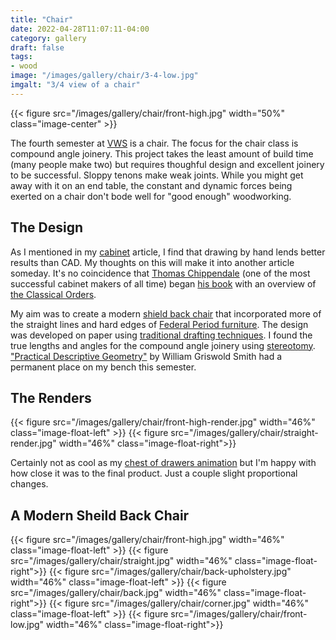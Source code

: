 ```yaml
---
title: "Chair"
date: 2022-04-28T11:07:11-04:00
category: gallery
draft: false
tags: 
- wood
image: "/images/gallery/chair/3-4-low.jpg"
imgalt: "3/4 view of a chair"
---
```

{{< figure src="/images/gallery/chair/front-high.jpg" width="50%"  class="image-center" >}}

The fourth semester at [VWS](https://www.vermontwoodworkingschool.com/) is a chair.
The focus for the chair class is compound angle joinery.
This project takes the least amount of build time (many people make two) but requires thoughful design and excellent joinery to be successful.
Sloppy tenons make weak joints.
While you might get away with it on an end table, the constant and dynamic forces being exerted on a chair don't bode well for "good enough" woodworking.

## The Design
As I mentioned in my [cabinet](/gallery/cabinet) article, I find that drawing by hand lends better results than CAD.
My thoughts on this will make it into another article someday.
It's no coincidence that [Thomas Chippendale](https://www.metmuseum.org/toah/hd/chip/hd_chip.htm) (one of the most successful cabinet makers of all time) began [his book](https://library.si.edu/digital-library/book/gentlemancabine00chip) with an overview of [the Classical Orders](https://mrouchell.wordpress.com/2013/03/11/the-classical-orders-a-simplified-approach-and-some-liberties-taken/).

My aim was to create a modern [shield back chair](https://www.homesandantiques.com/antiques/collecting-guides-antiques/design-icons/shield-back-chair) that incorporated more of the straight lines and hard edges of [Federal Period furniture](https://rauantiques.com/blogs/canvases-carats-and-curiosities/federal-style-furniture-and-how-to-identify-it).
The design was developed on paper using [traditional drafting techniques](https://lostartpress.com/products/by-hand-eye-1).
I found the true lengths and angles for the compound angle joinery using [stereotomy](/blog/hips).
["Practical Descriptive Geometry"](https://archive.org/details/practicaldescrip00smitiala/page/n9/mode/2up) by William Griswold Smith had a permanent place on my bench this semester.


## The Renders
{{< figure src="/images/gallery/chair/front-high-render.jpg" width="46%"  class="image-float-left" >}}
{{< figure src="/images/gallery/chair/straight-render.jpg" width="46%"  class="image-float-right">}}

Certainly not as cool as my [chest of drawers animation](/gallery/chest/#the-renders) but I'm happy with how close it was to the final product. Just a couple slight proportional changes.

## A Modern Sheild Back Chair
{{< figure src="/images/gallery/chair/front-high.jpg" width="46%"  class="image-float-left" >}}
{{< figure src="/images/gallery/chair/straight.jpg" width="46%"  class="image-float-right">}}
{{< figure src="/images/gallery/chair/back-upholstery.jpg" width="46%"  class="image-float-left" >}}
{{< figure src="/images/gallery/chair/back.jpg" width="46%"  class="image-float-right">}}
{{< figure src="/images/gallery/chair/corner.jpg" width="46%"  class="image-float-left" >}}
{{< figure src="/images/gallery/chair/front-low.jpg" width="46%"  class="image-float-right">}}


